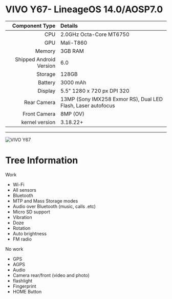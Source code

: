 VIVO Y67- LineageOS 14.0/AOSP7.0
==============

Component Type  | Details
---------------:|:-------------------------
CPU             | 2.0GHz Octa-Core MT6750
GPU             | Mali-T860
Memory          | 3GB RAM
Shipped Android Version | 6.0
Storage         | 128GB
Battery         | 3000 mAh
Display         | 5.5" 1280 x 720 px DPI 320
Rear Camera     | 13MP (Sony IMX258 Exmor RS), Dual LED Flash, Laser autofocus
Front Camera    | 8MP (OV)
kernel version  |3.18.22+

-----------------------------------------

![VIVO Y67](http://img0.imgtn.bdimg.com/it/u=4086247218,203782476&fm=26&gp=0.jpg)

# Tree Information

Work
 * Wi-Fi
 * All sensors
 * Bluetooth
 * MTP and Mass Storage modes
 * Audio over Bluetooth (music, calls .etc)
 * Micro SD support
 * Vibration
 * Doze
 * Rotation
 * Auto brightness
 * FM radio
 
No work
 * GPS
 * AGPS
 * Audio
 * Camera rear/front (video and photo)
 * flashlight
 * Fingerprint
 * HOME Button

